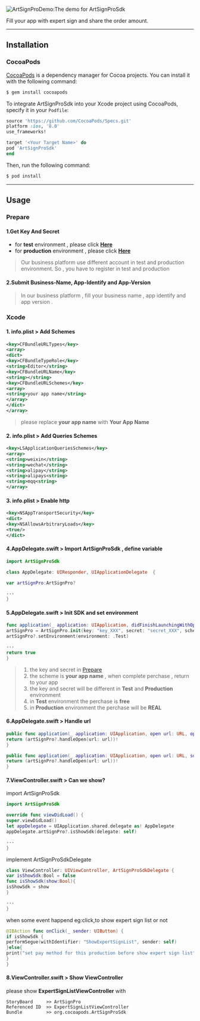 ![ArtSignProDemo:The demo for ArtSignProSdk](https://github.com/o0starshine0o/iOS-ArtSignProDemo/raw/master/doc/icon.png)

Fill your app with expert sign and share the order amount.

----------

## Installation

### CocoaPods

[CocoaPods](http://cocoapods.org) is a dependency manager for Cocoa projects. You can install it with the following command:

```bash
$ gem install cocoapods
```

To integrate ArtSignProSdk into your Xcode project using CocoaPods, specify it in your `Podfile`:

```ruby
source 'https://github.com/CocoaPods/Specs.git'
platform :ios, '8.0'
use_frameworks!

target '<Your Target Name>' do
pod 'ArtSignProSdk'
end
```

Then, run the following command:

```bash
$ pod install
```


----------


## Usage

### Prepare

#### 1.Get **Key** And **Secret**

- for **test** environment , please click **[Here][1]**
- for **production** environment , please click **[Here][2]**

> Our business platform use different account in test and production environment. So , you have to register in test and production

#### 2.Submit Business-Name, App-Identify and App-Version

> In our business platform , fill your business name , app identify and app version . 

### Xcode

#### 1.  info.plist > Add Schemes

```xml
<key>CFBundleURLTypes</key>
<array>
<dict>
<key>CFBundleTypeRole</key>
<string>Editor</string>
<key>CFBundleURLName</key>
<string></string>
<key>CFBundleURLSchemes</key>
<array>
<string>your app name</string>
</array>
</dict>
</array>
```
> please replace **your app name** with **Your App Name**

#### 2.  info.plist > Add Queries Schemes

```xml
<key>LSApplicationQueriesSchemes</key>
<array>
<string>weixin</string>
<string>wechat</string>
<string>alipay</string>
<string>alipays<string>
<string>mqq<string>
</array>
```

#### 3.  info.plist > Enable http

```xml
<key>NSAppTransportSecurity</key>
<dict>
<key>NSAllowsArbitraryLoads</key>
<true/>
</dict>
```

#### 4.AppDelegate.swift > Import ArtSignProSdk , define variable

```swift
import ArtSignProSdk

class AppDelegate: UIResponder, UIApplicationDelegate  {

var artSignPro:ArtSignPro?

···
}
```

#### 5.AppDelegate.swift > Init SDK and set environment 

```swift
func application(_ application: UIApplication, didFinishLaunchingWithOptions launchOptions: [UIApplicationLaunchOptionsKey: Any]?) -> Bool {
artSignPro = ArtSignPro.init(key: "key_XXX", secret: "secret_XXX", scheme: "ArtSignProSdkDemo")
artSignPro?.setEnvironment(environment: .Test)

···
return true
}
```
> 1. the key and secret in [Prepare][3]
> 2. the scheme is **your app name** , when complete perchase , return to your app
> 3. the key and secret will be different in **Test** and **Production** environment
> 4. in **Test** environment the perchase is **free**
> 5. in **Production** environment the perchase will be **REAL**

#### 6.AppDelegate.swift > Handle url

```swift
public func application(_ application: UIApplication, open url: URL, options: [UIApplicationOpenURLOptionsKey : Any]) -> Bool{
return (artSignPro?.handleOpen(url: url))!
}

public func application(_ application: UIApplication, open url: URL, sourceApplication: String?, annotation: Any) -> Bool {
return (artSignPro?.handleOpen(url: url))!
}
```

#### 7.ViewController.swift > Can we show?
import ArtSignProSdk
```swift
import ArtSignProSdk

override func viewDidLoad() {
super.viewDidLoad()
let appDelegate = UIApplication.shared.delegate as! AppDelegate
appDelegate.artSignPro?.isShowSdk(delegate: self)

···
}
```
implement ArtSignProSdkDelegate
```swift
class ViewController: UIViewController, ArtSignProSdkDelegate {
var isShowSdk:Bool = false
func isShowSdk(show:Bool){
isShowSdk = show
}

···
}
```
when some event happend eg:click,to show expert sign list or not
```swift
@IBAction func onClick(_ sender: UIButton) {
if isShowSdk {
performSegue(withIdentifier: "ShowExpertSignList", sender: self)
}else{
print("set pay method for this production before show expert sign list")
}
}
```

#### 8.ViewController.swift > Show ViewController
please show **ExpertSignListViewController** with 
```
StoryBoard     >> ArtSignPro
Referenced ID  >> ExpertSignListViewController
Bundle         >> org.cocoapods.ArtSignProSdk
```


[1]: http://business.test.qima.tech/
[2]: http://business.qima.tech/
[3]: https://github.com/o0starshine0o/iOS-ArtSignProDemo#prepare
